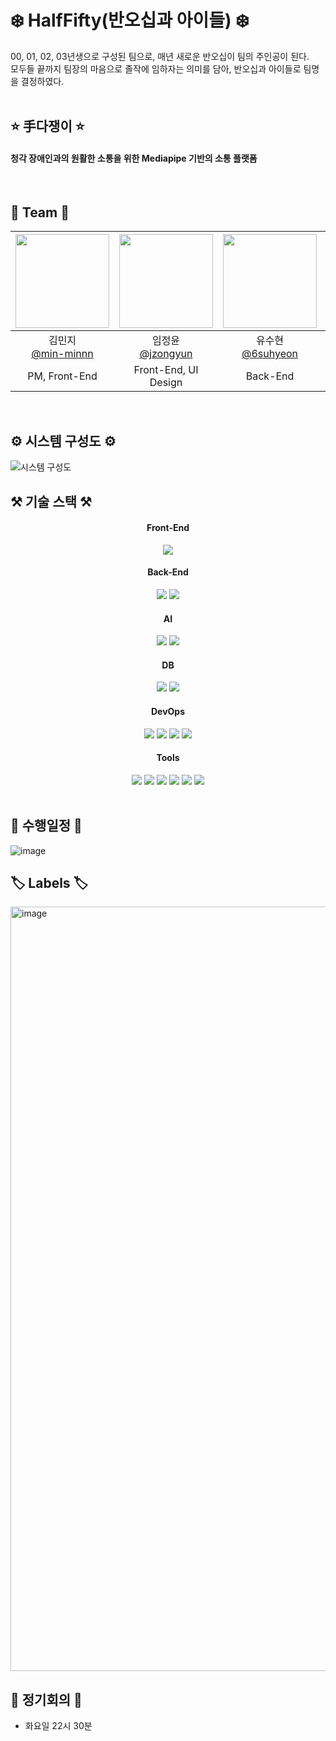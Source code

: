 # ❄️ HalfFifty(반오십과 아이들) ❄️
00, 01, 02, 03년생으로 구성된 팀으로, 매년 새로운 반오십이 팀의 주인공이 된다.<br>
모두들 끝까지 팀장의 마음으로 졸작에 임하자는 의미를 담아, 반오십과 아이들로 팀명을 결정하였다.<br>
<br>

## ⭐️ 手다쟁이 ⭐️
<h4>청각 장애인과의 원활한 소통을 위한 Mediapipe 기반의 소통 플랫폼</h4>
<br>

## 👥 Team 👥
|<img src="https://github.com/user-attachments/assets/4ead74b8-1994-40e5-8e4d-e92bf751c58c" height="150" />|<img src="https://github.com/user-attachments/assets/4223c4b9-2b26-4f6b-981b-35d9a8258c8e" height="150" />|<img src="https://github.com/user-attachments/assets/5e37aa2c-c492-4a80-96e0-a465034fe54b" height="150" />|<img src="https://github.com/user-attachments/assets/9b602e75-5ec6-41bf-9aca-d5f69f3f78c7" height="150" />|
|:-:|:-:|:-:|:-:|
|김민지<br/>[@min-minnn](https://github.com/min-minnn)|임정윤<br/>[@jzongyun](https://github.com/jzongyun)|유수현<br/>[@6suhyeon](https://github.com/6suhyeon)|문창현<br/>[@changdoong](https://github.com/changdoong)|
|PM, Front-End|Front-End, UI Design|Back-End|AI
<br>

## ⚙️ 시스템 구성도 ⚙️
![시스템 구성도](https://github.com/user-attachments/assets/a919fb19-cc34-43e8-9904-588b0235a5e7)
<br>

## ⚒️ 기술 스택 ⚒️
<div align="center">
  <h4>Front-End</h4>
  <img src="https://img.shields.io/badge/Swift-F05138?style=for-the-badge&logo=Swift&logoColor=white">
  
  <h4>Back-End</h4>
  <img src="https://img.shields.io/badge/java-007396?style=for-the-badge&logo=java&logoColor=white">
  <img src="https://img.shields.io/badge/springboot-6DB33F?style=for-the-badge&logo=springboot&logoColor=white">
  
  <h4>AI</h4>
  <img src="https://img.shields.io/badge/python-3776AB?style=for-the-badge&logo=python&logoColor=white">
  <img src="https://img.shields.io/badge/TensorFlow-%23FF6F00.svg?style=for-the-badge&logo=TensorFlow&logoColor=white">

  <h4>DB</h4>
  <img src="https://img.shields.io/badge/mariaDB-003545?style=for-the-badge&logo=mariaDB&logoColor=white">
  <img src="https://img.shields.io/badge/Amazon%20S3-569A31?style=for-the-badge&logo=Amazon%20S3&logoColor=white">
  
  <h4>DevOps</h4>
  <img src="https://img.shields.io/badge/amazonaws-232F3E?style=for-the-badge&logo=amazonaws&logoColor=white">
  <img src="https://img.shields.io/badge/docker-%230db7ed.svg?style=for-the-badge&logo=docker&logoColor=white"> 
  <img src="https://img.shields.io/badge/GitHub Actions-2088FF?style=for-the-badge&logo=GitHub Actions&logoColor=white">
<img src="https://img.shields.io/badge/Amazon%20EC2-FF9900?style=for-the-badge&logo=Amazon%20EC2&logoColor=white">
  
  <h4>Tools</h4>
  <img src="https://img.shields.io/badge/git-F05032?style=for-the-badge&logo=git&logoColor=white">
  <img src="https://img.shields.io/badge/figma-F24E1E.svg?style=for-the-badge&logo=figma&logoColor=white">
  <img src="https://img.shields.io/badge/github-181717.svg?style=for-the-badge&logo=github&logoColor=white">
  <img src="https://img.shields.io/badge/Notion-F3F3F3.svg?style=for-the-badge&logo=notion&logoColor=black">
  <img src="https://img.shields.io/badge/IntelliJIDEA-000000.svg?style=for-the-badge&logo=intellij-idea&logoColor=white">
  <img src="https://img.shields.io/badge/Xcode-147EFB?style=for-the-badge&logo=Xcode&logoColor=white">
</div>
<br>

## 📅 수행일정 📅
![image](https://github.com/user-attachments/assets/fd2a870e-213a-45c1-8812-ca3428cee77c)
<br>

## 🏷️ Labels 🏷️
<img width="1223" alt="image" src="https://github.com/user-attachments/assets/3fe01077-93a9-46a6-86a8-8a369bcbfbc9" />
<br>

## 🚨 정기회의 🚨
- 화요일 22시 30분

